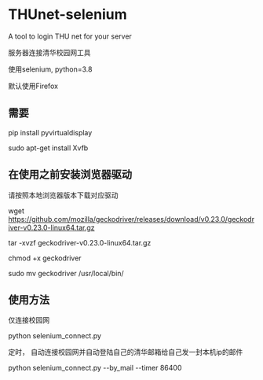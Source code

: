 # THUnet-selenium
A tool to login THU net for your server

服务器连接清华校园网工具

使用selenium, python=3.8

默认使用Firefox

## 需要

pip install pyvirtualdisplay

sudo apt-get install Xvfb

## 在使用之前安装浏览器驱动

请按照本地浏览器版本下载对应驱动

wget https://github.com/mozilla/geckodriver/releases/download/v0.23.0/geckodriver-v0.23.0-linux64.tar.gz

tar -xvzf geckodriver-v0.23.0-linux64.tar.gz

chmod +x geckodriver

sudo mv geckodriver /usr/local/bin/


## 使用方法

仅连接校园网

python selenium_connect.py

定时， 自动连接校园网并自动登陆自己的清华邮箱给自己发一封本机ip的邮件

python selenium_connect.py --by_mail --timer 86400
